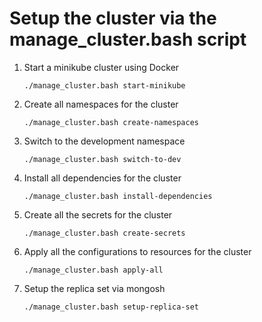 # Setup the cluster via the manage_cluster.bash script

1. Start a minikube cluster using Docker
    ```
    ./manage_cluster.bash start-minikube
    ```

2. Create all namespaces for the cluster
    ```
    ./manage_cluster.bash create-namespaces
    ```

3. Switch to the development namespace
    ```
    ./manage_cluster.bash switch-to-dev
    ```

4. Install all dependencies for the cluster
    ```
    ./manage_cluster.bash install-dependencies
    ```

5. Create all the secrets for the cluster
    ```
    ./manage_cluster.bash create-secrets
    ```

6. Apply all the configurations to resources for the cluster
    ```
    ./manage_cluster.bash apply-all
    ```

7. Setup the replica set via mongosh
    ```
    ./manage_cluster.bash setup-replica-set
    ```